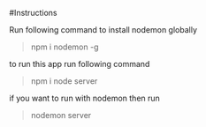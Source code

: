 #Instructions

Run following command to install nodemon globally 

> npm i nodemon -g

to run this app run following command 

>npm i
>node server

if you want to run with nodemon then run 

>nodemon server